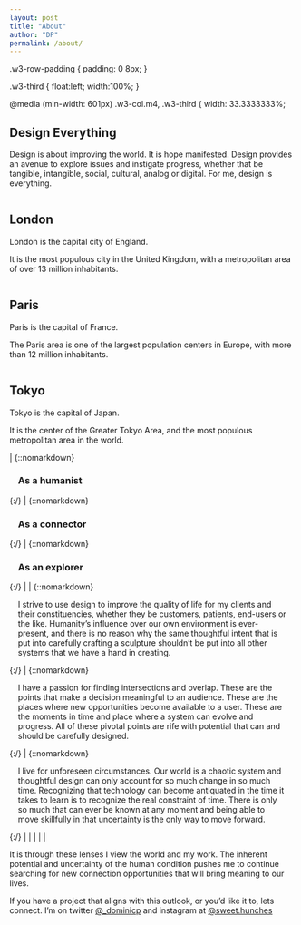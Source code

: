 ```yaml
---
layout: post
title: "About"
author: "DP"
permalink: /about/
---
```


.w3-row-padding {
  padding: 0 8px;
}

.w3-third {
  float:left;
  width:100%;
  }

  
@media (min-width: 601px)
.w3-col.m4, .w3-third {
    width: 33.3333333%;

## Design Everything

Design is about improving the world. It is hope manifested. Design provides an avenue to explore issues and instigate progress, whether that be tangible, intangible, social, cultural, analog or digital. For me, design is everything.

<div class="w3-row-padding">
  <div class="w3-third" style="float: left;">
    <h2>London</h2>
    <p>London is the capital city of England.</p>
    <p>It is the most populous city in the United Kingdom,
    with a metropolitan area of over 13 million inhabitants.</p>
  </div>

  <div class="w3-third" style="float: left;">
    <h2>Paris</h2>
    <p>Paris is the capital of France.</p> 
    <p>The Paris area is one of the largest population centers in Europe,
    with more than 12 million inhabitants.</p>
  </div>

  <div class="w3-third" style="float: left;">
    <h2>Tokyo</h2>
    <p>Tokyo is the capital of Japan.</p>
    <p>It is the center of the Greater Tokyo Area,
    and the most populous metropolitan area in the world.</p>
  </div>
</div>
 
| {::nomarkdown} <h3 style=" padding-left: 15px; padding-right: 15px;"> As a humanist </h3> {:/} | {::nomarkdown} <h3 style=" padding-left: 15px; padding-right: 15px;"> As a connector </h3> {:/} | {::nomarkdown} <h3 style=" padding-left: 15px; padding-right: 15px;"> As an explorer </h3> {:/} |
| {::nomarkdown} <p style="text-align:left; padding-left: 15px; padding-right: 15px;"> I strive to use design to improve the quality of life for my clients and their constituencies, whether they be customers, patients, end-users or the like. Humanity’s influence over our own environment is ever-present, and there is no reason why the same thoughtful intent that is put into carefully crafting a sculpture shouldn’t be put into all other systems that we have a hand in creating. </p> {:/} | {::nomarkdown} <p style="text-align:left; padding-left: 15px; padding-right: 15px;"> I have a passion for finding intersections and overlap. These are the points that make a decision meaningful to an audience. These are the places where new opportunities become available to a user. These are the moments in time and place where a system can evolve and progress. All of these pivotal points are rife with potential that can and should be carefully designed. </p> {:/} | {::nomarkdown} <p style="text-align:left; padding-left: 15px; padding-right: 15px;"> I live for unforeseen circumstances. Our world is a chaotic system and thoughtful design can only account for so much change in so much time. Recognizing that technology can become antiquated in the time it takes to learn is to recognize the real constraint of time. There is only so much that can ever be known at any moment and being able to move skillfully in that uncertainty is the only way to move forward. </p> {:/} |
| | | |

It is through these lenses I view the world and my work. The inherent potential and uncertainty of the human condition pushes me to continue searching for new connection opportunities that will bring meaning to our lives. 

If you have a project that aligns with this outlook, or you’d like it to, lets connect. I’m on twitter [@_dominicp](https://twitter.com/_dominicp "twitter link") and instagram at [@sweet.hunches](https://www.instagram.com/sweet.hunches/ "instagram link")
